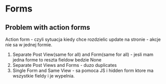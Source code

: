 # Forms
## Problem with action forms
Action form - czyli sytuacja kiedy chce rozdzielic update
na stronie - akcje nie sa w jednej formie.
1. Separate Post View(same for all) and Form(same for all)  - jesli mam jedna forme to reszta fieldow bedzie None
2. Separate Post Views and Forms - duzo duplicates
3. Single Form and Same View - sa pomoca JS i hidden form ktore ma wszystkie fieldy i je wypelnia.